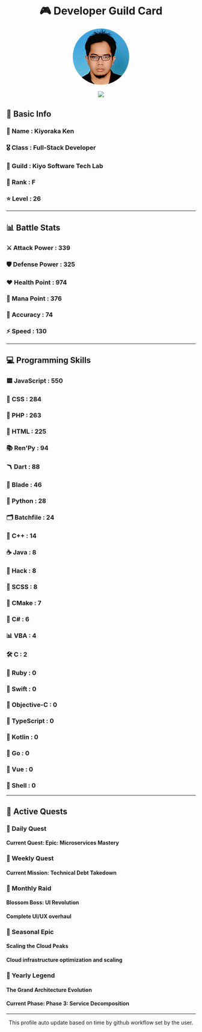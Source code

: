 <div align="center">

# 🎮 Developer Guild Card

<!-- Replace with your profile image -->
<img src="./assets/profile.png" width="150" height="150" style="border-radius: 50%"/>

![](https://komarev.com/ghpvc/?username=Kiyoraka&style=flat)
</div>

##  📌 Basic Info
### 👤 Name : Kiyoraka Ken
### 🎖️ Class : Full-Stack Developer
### 🎪 Guild : Kiyo Software Tech Lab 
### 🔰 Rank : F 
### ⭐ Level : 26

---
## 📊 Battle Stats

### ⚔️ Attack Power  : 339 
### 🛡️ Defense Power : 325 
### ❤️ Health Point  : 974 
### 🔮 Mana Point    : 376 
### 🎯 Accuracy      : 74 
### ⚡ Speed         : 130

---
## 💻 Programming Skills

### 🟨 JavaScript : 550
### 💅 CSS : 284
### 🐘 PHP : 263
### 📄 HTML : 225
### 📚 Ren'Py : 94
### 🪃 Dart : 88
### 🧷 Blade : 46
### 🐍 Python : 28
### 🗂️ Batchfile : 24
### 🧠 C++ : 14
### ☕ Java : 8
### 🧬 Hack : 8
### 👗 SCSS : 8
### 🧱 CMake : 7
### 🎻 C# : 6
### 📊 VBA : 4
### 🛠️ C : 2
### 🔻 Ruby : 0
### 🦅 Swift : 0
### 🍎 Objective-C : 0
### 📝 TypeScript : 0
### 🎯 Kotlin : 0
### 📝 Go : 0
### 📝 Vue : 0
### 📝 Shell : 0

---
## 📜 Active Quests

### 🌅 Daily Quest

#### Current Quest: Epic: Microservices Mastery

### 📅 Weekly Quest
#### Current Mission: Technical Debt Takedown

### 🌙 Monthly Raid
#### Blossom Boss: UI Revolution
#### Complete UI/UX overhaul

### 🌠 Seasonal Epic
#### Scaling the Cloud Peaks
#### Cloud infrastructure optimization and scaling

### 👑 Yearly Legend
#### The Grand Architecture Evolution
#### Current Phase: Phase 3: Service Decomposition

---
<div align="center">
  This profile auto update based on time by github workflow set by the user.
</div>